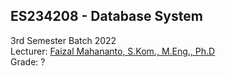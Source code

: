 ## ES234208 - Database System

3rd Semester Batch 2022  
Lecturer: [Faizal Mahananto, S.Kom., M.Eng., Ph.D](https://www.its.ac.id/si/profil-faizal-mahananto/)  
Grade: ?